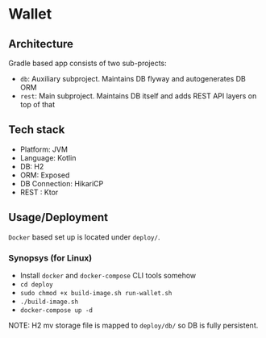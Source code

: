 # Wallet

## Architecture

Gradle based app consists of two sub-projects:

+ `db`: Auxiliary subproject. Maintains DB flyway and autogenerates DB ORM
+ `rest`: Main subproject. Maintains DB itself and adds REST API layers on top of that

## Tech stack

+ Platform: JVM
+ Language: Kotlin
+ DB: H2
+ ORM: Exposed
+ DB Connection: HikariCP
+ REST : Ktor

## Usage/Deployment

`Docker` based set up is located under `deploy/`.

### Synopsys (for Linux)

+ Install `docker` and `docker-compose` CLI tools somehow
+ `cd deploy`
+ `sudo chmod +x build-image.sh run-wallet.sh`
+ `./build-image.sh`
+ `docker-compose up -d`

NOTE: H2 mv storage file is mapped to `deploy/db/` so DB is fully persistent.